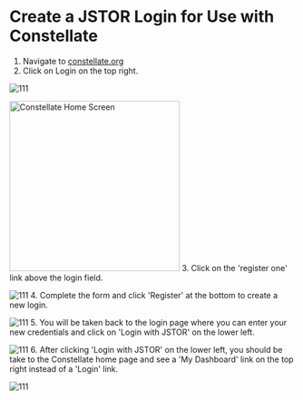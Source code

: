 # Create a JSTOR Login for Use with Constellate

1. Navigate to <a href="http://constellate.org">constellate.org</a>
2. Click on Login on the top right.

![111](/CreateLogin/images/Screenshot-1.png)

<img src="/CreateLogin/images/Screenshot-1.jpg" alt="Constellate Home Screen" style="width:300px;">
3. Click on the 'register one' link above the login field.

![111](/CreateLogin/images/Screenshot-2.png)
4. Complete the form and click 'Register' at the bottom to create a new login.

![111](/CreateLogin/images/Screenshot-3.png)
5. You will be taken back to the login page where you can enter your new credentials and click on 'Login with JSTOR' on the lower left.

![111](/CreateLogin/images/Screenshot-4.png)
6. After clicking 'Login with JSTOR' on the lower left, you should be take to the Constellate home page and see a 'My Dashboard' link on the top right instead of a 'Login' link.

![111](/CreateLogin/images/Screenshot-5.png)


